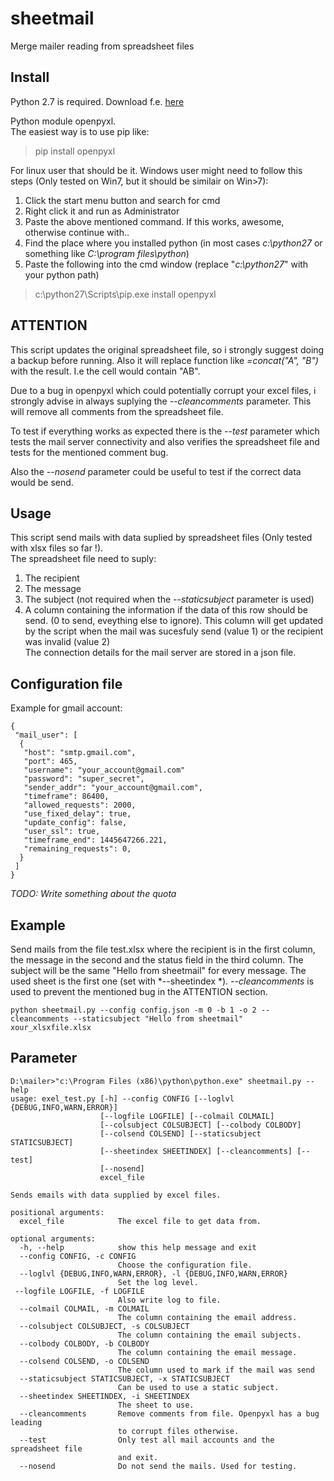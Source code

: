 # sheetmail
Merge mailer reading from spreadsheet files

Install
-------------
Python 2.7 is required. Download f.e. [here](https://www.python.org/download/releases/2.7/)  

Python module openpyxl.  
The easiest way is to use pip like:

>pip install openpyxl

For linux user that should be it.
Windows user might need to follow this steps (Only tested on Win7, but it should be similair on Win>7):  
1. Click the start menu button and search for cmd  
2. Right click it and run as Administrator  
3. Paste the above mentioned command. If this works, awesome, otherwise continue with..  
4. Find the place where you installed python (in most cases *c:\python27* or something like *C:\program files\python*)  
5. Paste the following into the cmd window (replace "*c:\python27*" with your python path)  

> c:\python27\Scripts\pip.exe install openpyxl


ATTENTION 
-------------
This script updates the original spreadsheet file, so i strongly suggest doing a backup before running.
Also it will replace function like *=concat("A", "B")* with the result. I.e the cell would contain "AB".  

Due to a bug in openpyxl which could potentially corrupt your excel files, i strongly advise in always suplying the *--cleancomments* parameter. This will remove all comments from the spreadsheet file.

To test if everything works as expected there is the *--test* parameter which tests the mail server connectivity and also verifies the spreadsheet file and tests for the mentioned comment bug.

Also the *--nosend* parameter could be useful to test if the correct data would be send.

Usage
-------------
This script send mails with data suplied by spreadsheet files (Only tested with xlsx files so far !).  
The spreadsheet file need to suply:  
1. The recipient  
2. The message  
3. The subject (not required when the *--staticsubject* parameter is used)  
4. A column containing the information if the data of this row should be send. (0 to send, eveything else to ignore).  This column will get updated by the script when the mail was sucesfuly send (value 1) or the recipient was invalid (value 2)  
The connection details for the mail server are stored in a json file.

Configuration file
-------------
Example for gmail account:

    {  
     "mail_user": [  
      {  
       "host": "smtp.gmail.com",   
       "port": 465, 
       "username": "your_account@gmail.com"  
       "password": "super_secret",  
       "sender_addr": "your_account@gmail.com",  
       "timeframe": 86400,  
       "allowed_requests": 2000,  
       "use_fixed_delay": true,  
       "update_config": false,  
       "user_ssl": true,  
       "timeframe_end": 1445647266.221,  
       "remaining_requests": 0,  
      }  
     ]  
    }  

*TODO: Write something about the quota*


Example
-------------
Send mails from the file test.xlsx where the recipient is in the first column, the message in the second and the status field in the third column. The subject will be the same "Hello from sheetmail" for every message.
The used sheet is the first one (set with *--sheetindex *). *--cleancomments* is used to prevent the mentioned bug in the ATTENTION section.

    python sheetmail.py --config config.json -m 0 -b 1 -o 2 --cleancomments --staticsubject "Hello from sheetmail" xour_xlsxfile.xlsx

Parameter
-------------

    D:\mailer>"c:\Program Files (x86)\python\python.exe" sheetmail.py --help
    usage: exel_test.py [-h] --config CONFIG [--loglvl {DEBUG,INFO,WARN,ERROR}]
                        [--logfile LOGFILE] [--colmail COLMAIL]
                        [--colsubject COLSUBJECT] [--colbody COLBODY]
                        [--colsend COLSEND] [--staticsubject STATICSUBJECT]
                        [--sheetindex SHEETINDEX] [--cleancomments] [--test]
                        [--nosend]
                        excel_file
    
    Sends emails with data supplied by excel files.
    
    positional arguments:
      excel_file            The excel file to get data from.
    
    optional arguments:
      -h, --help            show this help message and exit  
      --config CONFIG, -c CONFIG  
                            Choose the configuration file.  
      --loglvl {DEBUG,INFO,WARN,ERROR}, -l {DEBUG,INFO,WARN,ERROR}  
                            Set the log level.  
     --logfile LOGFILE, -f LOGFILE  
                            Also write log to file.  
      --colmail COLMAIL, -m COLMAIL  
                            The column containing the email address.  
      --colsubject COLSUBJECT, -s COLSUBJECT  
                            The column containing the email subjects.  
      --colbody COLBODY, -b COLBODY  
                            The column containing the email message.  
      --colsend COLSEND, -o COLSEND  
                            The column used to mark if the mail was send  
      --staticsubject STATICSUBJECT, -x STATICSUBJECT  
                            Can be used to use a static subject.  
      --sheetindex SHEETINDEX, -i SHEETINDEX  
                            The sheet to use.  
      --cleancomments       Remove comments from file. Openpyxl has a bug leading  
                            to corrupt files otherwise.  
      --test                Only test all mail accounts and the spreadsheet file
                            and exit.  
      --nosend              Do not send the mails. Used for testing.  


